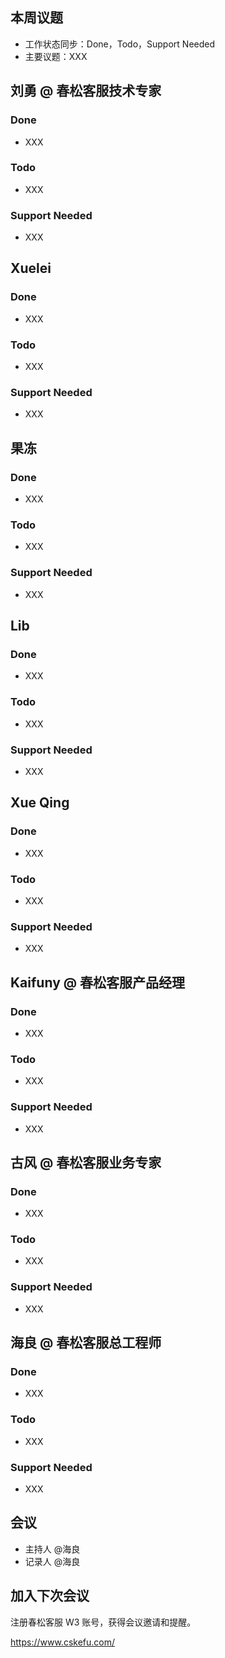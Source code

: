 
<!-- 标题: 春松客服开发者会议 时间戳 -->
<!--     e.g. 春松客服开发者会议 20230730 -->
<!-- 分类目录: 开发者会议 -->
<!-- 别名: devconf-时间戳 -->
<!--     e.g. devconf-20230730 -->
<!-- 特色图像: 参会人员列表截图 -->

<!-- 粘贴图片：作为特色图片，缩略图，比如参会九宫格 -->
<!-- 发布前设置分类目录：开发者会议 -->

## 本周议题

* 工作状态同步：Done，Todo，Support Needed
* 主要议题：XXX

## 刘勇 @ 春松客服技术专家

### Done

* XXX

### Todo

* XXX

### Support Needed

* XXX

## Xuelei

### Done

* XXX

### Todo

* XXX

### Support Needed

* XXX


## 果冻

### Done

* XXX

### Todo

* XXX

### Support Needed

* XXX

## Lib

### Done

* XXX

### Todo

* XXX

### Support Needed

* XXX

## Xue Qing

### Done

* XXX

### Todo

* XXX

### Support Needed

* XXX

## Kaifuny @ 春松客服产品经理

### Done

* XXX

### Todo

* XXX

### Support Needed

* XXX

## 古风 @ 春松客服业务专家

### Done

* XXX

### Todo

* XXX

### Support Needed

* XXX

## 海良 @ 春松客服总工程师

### Done

* XXX

### Todo

* XXX

### Support Needed

* XXX

<!--

## 人员 @ 角色

### Done

* XXX

### Todo

* XXX

### Support Needed

* XXX

 -->

## 会议

* 主持人 @海良
* 记录人 @海良

## 加入下次会议

注册春松客服 W3 账号，获得会议邀请和提醒。

<https://www.cskefu.com/>

